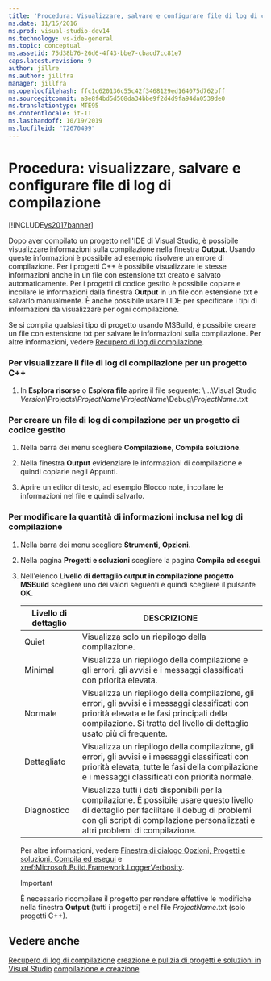 ```yaml
---
title: 'Procedura: Visualizzare, salvare e configurare file di log di compilazione | Microsoft Docs'
ms.date: 11/15/2016
ms.prod: visual-studio-dev14
ms.technology: vs-ide-general
ms.topic: conceptual
ms.assetid: 75d38b76-26d6-4f43-bbe7-cbacd7cc81e7
caps.latest.revision: 9
author: jillre
ms.author: jillfra
manager: jillfra
ms.openlocfilehash: ffc1c620136c55c42f3468129ed164075d762bff
ms.sourcegitcommit: a8e8f4bd5d508da34bbe9f2d4d9fa94da0539de0
ms.translationtype: MTE95
ms.contentlocale: it-IT
ms.lasthandoff: 10/19/2019
ms.locfileid: "72670499"
---
```

# <a name="how-to-view-save-and-configure-build-log-files"></a>Procedura: visualizzare, salvare e configurare file di log di compilazione
[!INCLUDE[vs2017banner](../includes/vs2017banner.md)]

Dopo aver compilato un progetto nell'IDE di Visual Studio, è possibile visualizzare informazioni sulla compilazione nella finestra **Output**. Usando queste informazioni è possibile ad esempio risolvere un errore di compilazione. Per i progetti C++ è possibile visualizzare le stesse informazioni anche in un file con estensione txt creato e salvato automaticamente. Per i progetti di codice gestito è possibile copiare e incollare le informazioni dalla finestra **Output** in un file con estensione txt e salvarlo manualmente. È anche possibile usare l'IDE per specificare i tipi di informazioni da visualizzare per ogni compilazione.

 Se si compila qualsiasi tipo di progetto usando MSBuild, è possibile creare un file con estensione txt per salvare le informazioni sulla compilazione. Per altre informazioni, vedere [Recupero di log di compilazione](../msbuild/obtaining-build-logs-with-msbuild.md).

### <a name="to-view-the-build-log-file-for-a-c-project"></a>Per visualizzare il file di log di compilazione per un progetto C++

1. In **Esplora risorse** o **Esplora file** aprire il file seguente: \\...\Visual Studio *Version*\Projects\\*ProjectName*\\*ProjectName*\Debug\\*ProjectName*.txt

### <a name="to-create-a-build-log-file-for-a-managed-code-project"></a>Per creare un file di log di compilazione per un progetto di codice gestito

1. Nella barra dei menu scegliere **Compilazione**, **Compila soluzione**.

2. Nella finestra **Output** evidenziare le informazioni di compilazione e quindi copiarle negli Appunti.

3. Aprire un editor di testo, ad esempio Blocco note, incollare le informazioni nel file e quindi salvarlo.

### <a name="to-change-the-amount-of-information-included-in-the-build-log"></a>Per modificare la quantità di informazioni inclusa nel log di compilazione

1. Nella barra dei menu scegliere **Strumenti**, **Opzioni**.

2. Nella pagina **Progetti e soluzioni** scegliere la pagina **Compila ed esegui**.

3. Nell'elenco **Livello di dettaglio output in compilazione progetto MSBuild** scegliere uno dei valori seguenti e quindi scegliere il pulsante **OK**.

    |Livello di dettaglio|DESCRIZIONE|
    |---------------------|-----------------|
    |Quiet|Visualizza solo un riepilogo della compilazione.|
    |Minimal|Visualizza un riepilogo della compilazione e gli errori, gli avvisi e i messaggi classificati con priorità elevata.|
    |Normale|Visualizza un riepilogo della compilazione, gli errori, gli avvisi e i messaggi classificati con priorità elevata e le fasi principali della compilazione. Si tratta del livello di dettaglio usato più di frequente.|
    |Dettagliato|Visualizza un riepilogo della compilazione, gli errori, gli avvisi e i messaggi classificati con priorità elevata, tutte le fasi della compilazione e i messaggi classificati con priorità normale.|
    |Diagnostico|Visualizza tutti i dati disponibili per la compilazione. È possibile usare questo livello di dettaglio per facilitare il debug di problemi con gli script di compilazione personalizzati e altri problemi di compilazione.|

     Per altre informazioni, vedere [Finestra di dialogo Opzioni, Progetti e soluzioni, Compila ed esegui](../ide/reference/options-dialog-box-projects-and-solutions-build-and-run.md) e <xref:Microsoft.Build.Framework.LoggerVerbosity>.

    > [!IMPORTANT]
    > È necessario ricompilare il progetto per rendere effettive le modifiche nella finestra **Output** (tutti i progetti) e nel file *ProjectName*.txt (solo progetti C++).

## <a name="see-also"></a>Vedere anche
 [Recupero di log di compilazione](../msbuild/obtaining-build-logs-with-msbuild.md) [creazione e pulizia di progetti e soluzioni in Visual Studio](../ide/building-and-cleaning-projects-and-solutions-in-visual-studio.md) [compilazione e creazione](../ide/compiling-and-building-in-visual-studio.md)
